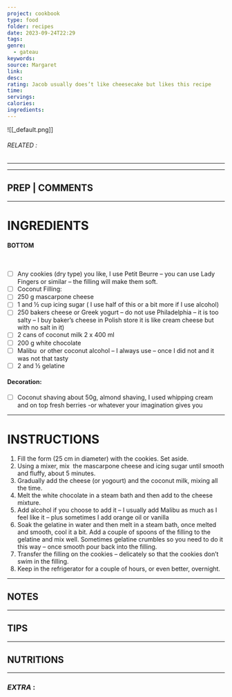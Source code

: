 ```yaml
---
project: cookbook
type: food
folder: recipes
date: 2023-09-24T22:29
tags: 
genre:
  - gateau
keywords: 
source: Margaret
link: 
desc: 
rating: Jacob usually does’t like cheesecake but likes this recipe
time: 
servings: 
calories: 
ingredients:
---
```


![[_default.png]]
###### *RELATED* : 
---


---
## PREP | COMMENTS



---
# INGREDIENTS

#### BOTTOM
 
- [ ] Any cookies (dry type) you like, I use Petit Beurre – you can use Lady Fingers or similar – the filling will make them soft.  
- [ ] Coconut Filling:
- [ ] 250 g mascarpone cheese
- [ ] 1 and ½ cup icing sugar ( I use half of this or a bit more if I use alcohol) 
- [ ] 250 bakers cheese or Greek yogurt – do not use Philadelphia – it is too salty – I buy baker’s cheese in Polish store it is like cream cheese but with no salt in it)
- [ ] 2 cans of coconut milk 2 x 400 ml
- [ ] 200 g white chocolate 
- [ ] Malibu  or other coconut alcohol – I always use – once I did not and it was not that tasty
- [ ] 2 and ½ gelatine 

#### Decoration:

- [ ] Coconut shaving about 50g, almond shaving, I used whipping cream and on top fresh berries -or whatever your imagination gives you

---
# INSTRUCTIONS

1. Fill the form (25 cm in diameter) with the cookies. Set aside.
2. Using a mixer, mix  the mascarpone cheese and icing sugar until smooth and fluffy, about 5 minutes.
3. Gradually add the cheese (or yogourt) and the coconut milk, mixing all the time.
4. Melt the white chocolate in a steam bath and then add to the cheese mixture.
5. Add alcohol if you choose to add it – I usually add Malibu as much as I feel like it – plus sometimes I add orange oil or vanilla 
6. Soak the gelatine in water and then melt in a steam bath, once melted and smooth, cool it a bit. Add a couple of spoons of the filling to the gelatine and mix well. Sometimes gelatine crumbles so you need to do it this way – once smooth pour back into the filling.
7. Transfer the filling on the cookies – delicately so that the cookies don’t swim in the filling.
8. Keep in the refrigerator for a couple of hours, or even better, overnight.

---
## NOTES



---
## TIPS



---
## NUTRITIONS



---
### *EXTRA* :



